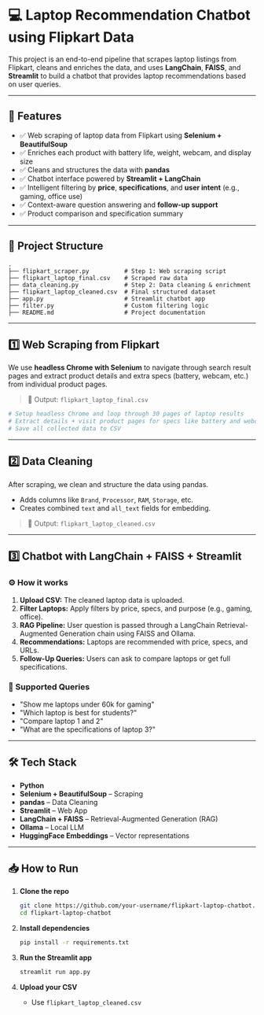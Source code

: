 # 💻 Laptop Recommendation Chatbot using Flipkart Data

This project is an end-to-end pipeline that scrapes laptop listings from Flipkart, cleans and enriches the data, and uses **LangChain**, **FAISS**, and **Streamlit** to build a chatbot that provides laptop recommendations based on user queries.

---

## 🚀 Features

* ✅ Web scraping of laptop data from Flipkart using **Selenium + BeautifulSoup**
* ✅ Enriches each product with battery life, weight, webcam, and display size
* ✅ Cleans and structures the data with **pandas**
* ✅ Chatbot interface powered by **Streamlit + LangChain**
* ✅ Intelligent filtering by **price**, **specifications**, and **user intent** (e.g., gaming, office use)
* ✅ Context-aware question answering and **follow-up support**
* ✅ Product comparison and specification summary

---

## 🧱 Project Structure

```
.
├── flipkart_scraper.py          # Step 1: Web scraping script
├── flipkart_laptop_final.csv    # Scraped raw data
├── data_cleaning.py             # Step 2: Data cleaning & enrichment
├── flipkart_laptop_cleaned.csv  # Final structured dataset
├── app.py                       # Streamlit chatbot app
├── filter.py                    # Custom filtering logic
├── README.md                    # Project documentation
```

---

## 1️⃣ Web Scraping from Flipkart

We use **headless Chrome with Selenium** to navigate through search result pages and extract product details and extra specs (battery, webcam, etc.) from individual product pages.

> 📁 Output: `flipkart_laptop_final.csv`

```python
# Setup headless Chrome and loop through 30 pages of laptop results
# Extract details + visit product pages for specs like battery and webcam
# Save all collected data to CSV
```

---

## 2️⃣ Data Cleaning

After scraping, we clean and structure the data using pandas.

* Adds columns like `Brand`, `Processor`, `RAM`, `Storage`, etc.
* Creates combined `text` and `all_text` fields for embedding.

> 📁 Output: `flipkart_laptop_cleaned.csv`

---

## 3️⃣ Chatbot with LangChain + FAISS + Streamlit

### ⚙️ How it works

1. **Upload CSV:** The cleaned laptop data is uploaded.
2. **Filter Laptops:** Apply filters by price, specs, and purpose (e.g., gaming, office).
3. **RAG Pipeline:** User question is passed through a LangChain Retrieval-Augmented Generation chain using FAISS and Ollama.
4. **Recommendations:** Laptops are recommended with price, specs, and URLs.
5. **Follow-Up Queries:** Users can ask to compare laptops or get full specifications.

### 🧠 Supported Queries

* "Show me laptops under 60k for gaming"
* "Which laptop is best for students?"
* "Compare laptop 1 and 2"
* "What are the specifications of laptop 3?"

---

## 🛠 Tech Stack

* **Python**
* **Selenium + BeautifulSoup** – Scraping
* **pandas** – Data Cleaning
* **Streamlit** – Web App
* **LangChain + FAISS** – Retrieval-Augmented Generation (RAG)
* **Ollama** – Local LLM
* **HuggingFace Embeddings** – Vector representations

---

## 📥 How to Run

1. **Clone the repo**

   ```bash
   git clone https://github.com/your-username/flipkart-laptop-chatbot.git
   cd flipkart-laptop-chatbot
   ```

2. **Install dependencies**

   ```bash
   pip install -r requirements.txt
   ```

3. **Run the Streamlit app**

   ```bash
   streamlit run app.py
   ```

4. **Upload your CSV**

   * Use `flipkart_laptop_cleaned.csv`







